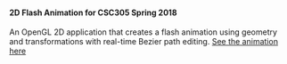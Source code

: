 #### 2D Flash Animation for CSC305 Spring 2018

An OpenGL 2D application that creates a flash animation using geometry and transformations with real-time Bezier path editing. [See the animation here](./motoflash.mov)
